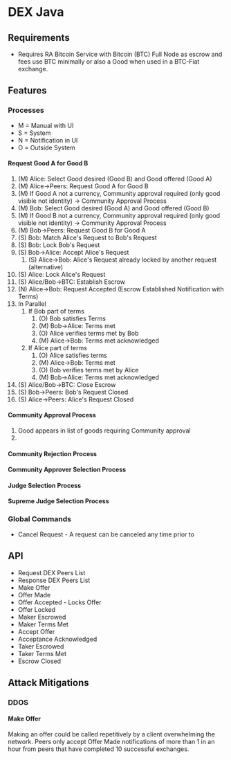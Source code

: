 # DEX Java

## Requirements
* Requires RA Bitcoin Service with Bitcoin (BTC) Full Node as escrow and fees use BTC minimally or also a Good when used in a BTC-Fiat exchange.

## Features

### Processes
* M = Manual with UI
* S = System
* N = Notification in UI
* O = Outside System

#### Request Good A for Good B
1. (M) Alice: Select Good desired (Good B) and Good offered (Good A)
2. (M) Alice->Peers: Request Good A for Good B
3. (M) If Good A not a currency, Community approval required (only good visible not identity) -> Community Approval Process
4. (M) Bob: Select Good desired (Good A) and Good offered (Good B)
5. (M) If Good B not a currency, Community approval required (only good visible not identity) -> Community Approval Process
6. (M) Bob->Peers: Request Good B for Good A
7. (S) Bob: Match Alice's Request to Bob's Request
8. (S) Bob: Lock Bob's Request
9. (S) Bob->Alice: Accept Alice's Request
    1. (S) Alice->Bob: Alice's Request already locked by another request (alternative)
10. (S) Alice: Lock Alice's Request
11. (S) Alice/Bob->BTC: Establish Escrow
12. (N) Alice->Bob: Request Accepted (Escrow Established Notification with Terms)
13. In Parallel
    1. If Bob part of terms
       1. (O) Bob satisfies Terms
       2. (M) Bob->Alice: Terms met
       3. (O) Alice verifies terms met by Bob
       4. (M) Alice->Bob: Terms met acknowledged
    2. If Alice part of terms
       1. (O) Alice satisfies terms
       2. (M) Alice->Bob: Terms met
       3. (O) Bob verifies terms met by Alice
       4. (M) Bob->Alice: Terms met acknowledged
14. (S) Alice/Bob->BTC: Close Escrow
15. (S) Bob->Peers: Bob's Request Closed
16. (S) Alice->Peers: Alice's Request Closed

#### Community Approval Process
1. Good appears in list of goods requiring Community approval
2.

#### Community Rejection Process


#### Community Approver Selection Process


#### Judge Selection Process


#### Supreme Judge Selection Process


### Global Commands
* Cancel Request - A request can be canceled any time prior to

## API

* Request DEX Peers List
* Response DEX Peers List
* Make Offer
* Offer Made
* Offer Accepted - Locks Offer
* Offer Locked
* Maker Escrowed
* Maker Terms Met
* Accept Offer
* Acceptance Acknowledged
* Taker Escrowed
* Taker Terms Met
* Escrow Closed

## Attack Mitigations

### DDOS

#### Make Offer
Making an offer could be called repetitively by a client overwhelming the network.
Peers only accept Offer Made notifications of more than 1 in an hour from peers
that have completed 10 successful exchanges.

